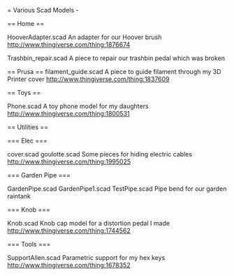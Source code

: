 = Various Scad Models -

== Home ==

HooverAdapter.scad
An adapter for our Hoover brush
http://www.thingiverse.com/thing:1876674

Trashbin_repair.scad
A piece to repair our trashbin pedal which was broken

== Prusa ==
filament_guide.scad
A piece to guide filament through my 3D Printer cover
http://www.thingiverse.com/thing:1837609

== Toys ==

Phone.scad
A toy phone model for my daughters
http://www.thingiverse.com/thing:1800531

== Utilities ==

=== Elec ===

cover.scad
goulotte.scad
Some pieces for hiding electric cables
http://www.thingiverse.com/thing:1995025

=== Garden Pipe ===

GardenPipe.scad
GardenPipe1.scad
TestPipe.scad
Pipe bend for our garden raintank

=== Knob ===

Knob.scad
Knob cap model for a distortion pedal I made
http://www.thingiverse.com/thing:1744562

=== Tools ===

SupportAllen.scad
Parametric support for my hex keys
http://www.thingiverse.com/thing:1678352